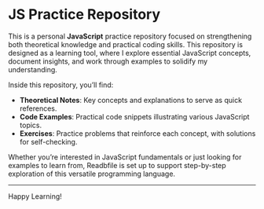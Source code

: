 # JS Practice Repository

This is a personal **JavaScript** practice repository focused on strengthening both theoretical knowledge and practical coding skills. This repository is designed as a learning tool, where I explore essential JavaScript concepts, document insights, and work through examples to solidify my understanding.

Inside this repository, you’ll find:
- **Theoretical Notes**: Key concepts and explanations to serve as quick references.
- **Code Examples**: Practical code snippets illustrating various JavaScript topics.
- **Exercises**: Practice problems that reinforce each concept, with solutions for self-checking.

Whether you’re interested in JavaScript fundamentals or just looking for examples to learn from, Readbfile is set up to support step-by-step exploration of this versatile programming language.

---

Happy Learning!
